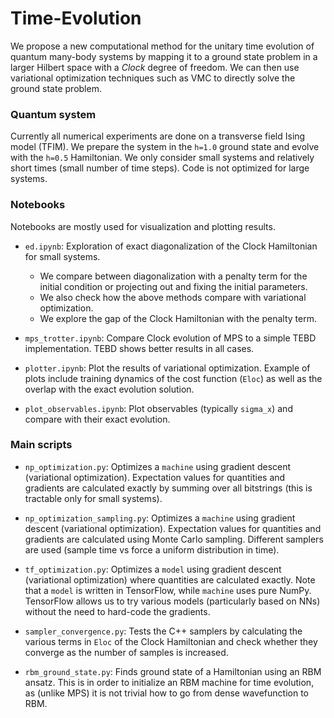 # Time-Evolution

We propose a new computational method for the unitary time evolution of quantum many-body systems by mapping it to a ground state problem in a larger Hilbert space with a *Clock* degree of freedom. We can then use variational optimization techniques such as VMC to directly solve the ground state problem.

### Quantum system

Currently all numerical experiments are done on a transverse field Ising model (TFIM). We prepare the system in the `h=1.0` ground state and evolve with the `h=0.5` Hamiltonian. We only consider small systems and relatively short times (small number of time steps). Code is not optimized for large systems.

### Notebooks

Notebooks are mostly used for visualization and plotting results.

* `ed.ipynb`: Exploration of exact diagonalization of the Clock Hamiltonian for small systems. 
  - We compare between diagonalization with a penalty term for the initial condition or projecting out and fixing the initial parameters.
  - We also check how the above methods compare with variational optimization.
  - We explore the gap of the Clock Hamiltonian with the penalty term.
  
* `mps_trotter.ipynb`: Compare Clock evolution of MPS to a simple TEBD implementation. TEBD shows better results in all cases.

* `plotter.ipynb`: Plot the results of variational optimization. Example of plots include training dynamics of the cost function (`Eloc`) as well as the overlap with the exact evolution solution.

* `plot_observables.ipynb`: Plot observables (typically `sigma_x`) and compare with their exact evolution.


### Main scripts

* `np_optimization.py`: Optimizes a `machine` using gradient descent (variational optimization). Expectation values for quantities and gradients are calculated exactly by summing over all bitstrings (this is tractable only for small systems).

* `np_optimization_sampling.py`: Optimizes a `machine` using gradient descent (variational optimization). Expectation values for quantities and gradients are calculated using Monte Carlo sampling. Different samplers are used (sample time vs force a uniform distribution in time).

* `tf_optimization.py`: Optimizes a `model` using gradient descent (variational optimization) where quantities are calculated exactly. Note that a `model` is written in TensorFlow, while `machine` uses pure NumPy. TensorFlow allows us to try various models (particularly based on NNs) without the need to hard-code the gradients.

* `sampler_convergence.py`: Tests the C++ samplers by calculating the various terms in `Eloc` of the Clock Hamiltonian and check whether they converge as the number of samples is increased.

* `rbm_ground_state.py`: Finds ground state of a Hamiltonian using an RBM ansatz. This is in order to initialize an RBM machine for time evolution, as (unlike MPS) it is not trivial how to go from dense wavefunction to RBM.
